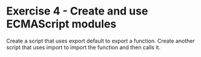 # Exercise 4 - Create and use ECMAScript modules

Create a script that uses export default to export a function.
Create another script that uses import to import the function and then calls it.